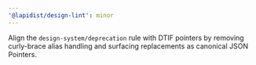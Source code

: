 ```yaml
---
'@lapidist/design-lint': minor
---
```


Align the `design-system/deprecation` rule with DTIF pointers by removing curly-brace alias handling and surfacing replacements as canonical JSON Pointers.
